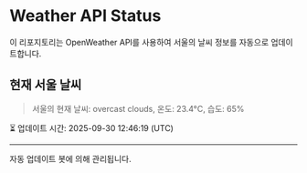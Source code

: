 
# Weather API Status

이 리포지토리는 OpenWeather API를 사용하여 서울의 날씨 정보를 자동으로 업데이트합니다.

## 현재 서울 날씨
> 서울의 현재 날씨: overcast clouds, 온도: 23.4°C, 습도: 65%

⏳ 업데이트 시간: 2025-09-30 12:46:19 (UTC)

---
자동 업데이트 봇에 의해 관리됩니다.
